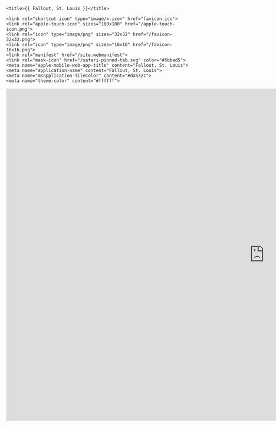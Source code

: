 <html>
  <head>
    
    <title>{{ Fallout, St. Louis }}</title>
    
    <link rel="shortcut icon" type="image/x-icon" href="favicon.ico">
    <link rel="apple-touch-icon" sizes="180x180" href="/apple-touch-icon.png">
    <link rel="icon" type="image/png" sizes="32x32" href="/favicon-32x32.png">
    <link rel="icon" type="image/png" sizes="16x16" href="/favicon-16x16.png">
    <link rel="manifest" href="/site.webmanifest">
    <link rel="mask-icon" href="/safari-pinned-tab.svg" color="#5bbad5">
    <meta name="apple-mobile-web-app-title" content="Fallout, St. Louis">
    <meta name="application-name" content="Fallout, St. Louis">
    <meta name="msapplication-TileColor" content="#da532c">
    <meta name="theme-color" content="#ffffff">
  </head>
  
  <body>
    <iframe src="https://snazzymaps.com/embed/355456" width="1400px" height="900px" style="border:none;"></iframe>
  </body>
  
</html>

